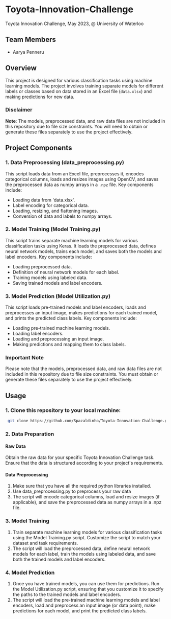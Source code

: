 # Toyota-Innovation-Challenge
Toyota Innovation Challenge, May 2023, @ University of Waterloo

## Team Members
- Aarya Penneru

## Overview

This project is designed for various classification tasks using machine learning models. The project involves training separate models for different labels or classes based on data stored in an Excel file (`data.xlsx`) and making predictions for new data.

### Disclaimer

**Note**: The models, preprocessed data, and raw data files are not included in this repository due to file size constraints. You will need to obtain or generate these files separately to use the project effectively.

## Project Components

### 1. Data Preprocessing (data_preprocessing.py)

This script loads data from an Excel file, preprocesses it, encodes categorical columns, loads and resizes images using OpenCV, and saves the preprocessed data as numpy arrays in a `.npz` file. Key components include:

- Loading data from 'data.xlsx'.
- Label encoding for categorical data.
- Loading, resizing, and flattening images.
- Conversion of data and labels to numpy arrays.

### 2. Model Training (Model Training.py)

This script trains separate machine learning models for various classification tasks using Keras. It loads the preprocessed data, defines neural network models, trains each model, and saves both the models and label encoders. Key components include:

- Loading preprocessed data.
- Definition of neural network models for each label.
- Training models using labeled data.
- Saving trained models and label encoders.

### 3. Model Prediction (Model Utilization.py)

This script loads pre-trained models and label encoders, loads and preprocesses an input image, makes predictions for each trained model, and prints the predicted class labels. Key components include:

- Loading pre-trained machine learning models.
- Loading label encoders.
- Loading and preprocessing an input image.
- Making predictions and mapping them to class labels.

### Important Note

Please note that the models, preprocessed data, and raw data files are not included in this repository due to file size constraints. You must obtain or generate these files separately to use the project effectively.

## Usage

### 1. Clone this repository to your local machine:
   ```bash
    git clone https://github.com/Spazaldinho/Toyota-Innovation-Challenge.git
   ```
### 2. Data Preparation
#### Raw Data
  Obtain the raw data for your specific Toyota Innovation Challenge task. Ensure that the data is structured according to   your project's requirements.
#### Data Preprocessing
  1. Make sure that you have all the required python libraries installed.
  2. Use data_preprocessing.py to preprocess your raw data
  3. The script will encode categorical columns, load and resize images (if applicable), and save the preprocessed data as numpy arrays in a .npz file.
### 3. Model Training
  1. Train separate machine learning models for various classification tasks using the Model Training.py script. Customize the script to match your dataset and task requirements.
  2. The script will load the preprocessed data, define neural network models for each label, train the models using labeled data, and save both the trained models and label encoders.
### 4. Model Prediction
  1. Once you have trained models, you can use them for predictions. Run the Model Utilization.py script, ensuring that you customize it to specify the paths to the trained models and label encoders.
  2. The script will load the pre-trained machine learning models and label encoders, load and preprocess an input image (or data point), make predictions for each model, and print the predicted class labels.

